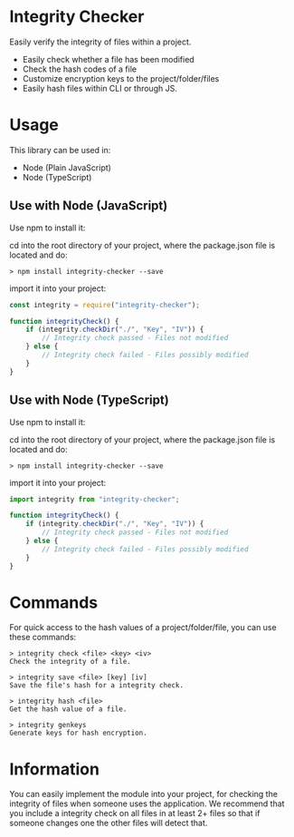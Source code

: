 # Integrity Checker
Easily verify the integrity of files within a project.

* Easily check whether a file has been modified
* Check the hash codes of a file
* Customize encryption keys to the project/folder/files
* Easily hash files within CLI or through JS.

# Usage
This library can be used in:
* Node (Plain JavaScript)
* Node (TypeScript)

## Use with Node (JavaScript)
Use npm to install it:

cd into the root directory of your project, where the package.json file is located and do:
```
> npm install integrity-checker --save
```

import it into your project:
```JavaScript
const integrity = require("integrity-checker");

function integrityCheck() {
    if (integrity.checkDir("./", "Key", "IV")) {
        // Integrity check passed - Files not modified
    } else {
        // Integrity check failed - Files possibly modified
    }
}
```

## Use with Node (TypeScript)
Use npm to install it:

cd into the root directory of your project, where the package.json file is located and do:
```
> npm install integrity-checker --save
```

import it into your project:
```JavaScript
import integrity from "integrity-checker";

function integrityCheck() {
    if (integrity.checkDir("./", "Key", "IV")) {
        // Integrity check passed - Files not modified
    } else {
        // Integrity check failed - Files possibly modified
    }
}
```

# Commands
For quick access to the hash values of a project/folder/file, you can use these commands:

```
> integrity check <file> <key> <iv>
Check the integrity of a file.

> integrity save <file> [key] [iv]
Save the file's hash for a integrity check.

> integrity hash <file>
Get the hash value of a file.

> integrity genkeys
Generate keys for hash encryption.
```

# Information
You can easily implement the module into your project, for checking the integrity of files when someone uses the application. We recommend that you include a integrity check on all files in at least 2+ files so that if someone changes one the other files will detect that.

